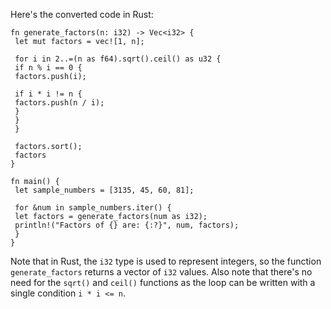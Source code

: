 Here's the converted code in Rust:
```
fn generate_factors(n: i32) -> Vec<i32> {
 let mut factors = vec![1, n];

 for i in 2..=(n as f64).sqrt().ceil() as u32 {
 if n % i == 0 {
 factors.push(i);

 if i * i != n {
 factors.push(n / i);
 }
 }
 }

 factors.sort();
 factors
}

fn main() {
 let sample_numbers = [3135, 45, 60, 81];

 for &num in sample_numbers.iter() {
 let factors = generate_factors(num as i32);
 println!("Factors of {} are: {:?}", num, factors);
 }
}
```
Note that in Rust, the `i32` type is used to represent integers, so the function `generate_factors` returns a vector of `i32` values. Also note that there's no need for the `sqrt()` and `ceil()` functions as the loop can be written with a single condition `i * i <= n`.

